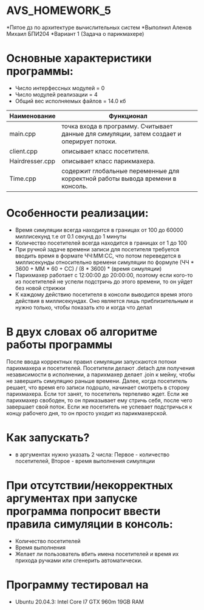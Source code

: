# AVS_HOMEWORK_5
*Пятое дз по архитектуре вычислительных систем 
*Выполнил Аленов Михаил БПИ204 
*Вариант 1 (Задача о парикмахере)

# Основные характеристики программы:
* Число интерфессных модулей = 0
* Число модулей реализации = 4
* Общий вес исполняемых файлов = 14.0 кб

Наименование | Функционал
-----------------|--------------------------------------------------------
main.cpp | точка входа в программу. Считывает данные для симуляции, затем создает и оперирует потоки.
client.cpp | описывает класс посетителя.
Hairdresser.cpp | описывает класс парикмахера.
Time.cpp | содержит глобальные переменные для корректной работы вывода времени в консоль.


# Особенности реализации:
* Время симуляции всегда находится в границах от 100 до 60000 миллисекунд т.е от 0.1 секунд до 1 минуты
* Количество посетителей всегда находится в границах от 1 до 100
* При ручной задаче времени записи для посетителя требуется вводить время в формате ЧЧ:ММ:СС, что потом переведется в миллисекунды относительно времени симуляции по формуле (ЧЧ * 3600 + ММ * 60 + СС) / (8 * 3600) * (время симуляции) 
* Парихмахер работает с 12:00:00 до 20:00:00, поэтому если кого-то из посетителей не успели подстричь до этого времени, то он уйдет без новой стрижки
* К каждому действию посетителя в консоли выводится время этого действия в миллисекундах. Оно является лишь приблизительным и нужно только, чтобы показать кто и когда что делал

# В двух словах об алгоритме работы программы
После ввода корректных правил симуляции запускаются потоки парихмахера и посетителей.
Посетители делают .detach для получения независимости в исполнении, а парихмахер делает .join к мейну, чтобы не завершить симуляцию раньше времени.
Далее, когда посетитель решает, что время его записи подошло, начинает смотреть в сторону парихмахера. Если тот занят, то посетитель терпеливо ждет. Если же парихмахер свободен, то он приказывает ему стричь себя, после чего завершает свой поток. Если же посетитель не успевает подстричься к концу рабочего дня, то он просто уходит из парикмахерской.

# Как запускать?
* в аргументах нужно указать 2 числа: Первое - количество посетителей, Второе - время выполнения симуляции

# При отсутствии/некорректных аргументах при запуске программа попросит ввести правила симуляции в консоль:
* Количество посетителей
* Время выполнения
* Желает ли пользователь вбить имена посетителей и время их прихода ручками или сгенерить автоматически.

# Программу тестировал на
* Ubuntu 20.04.3: Intel Core I7 GTX 960m 19GB RAM 

